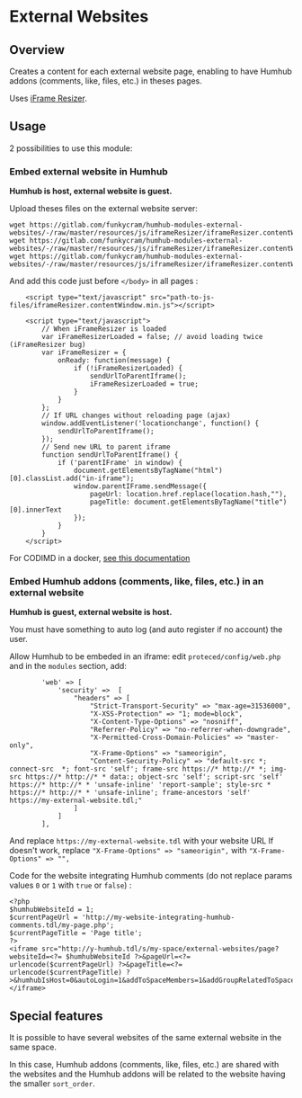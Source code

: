 # External Websites


## Overview

Creates a content for each external website page, enabling to have Humhub addons (comments, like, files, etc.) in theses pages.

Uses [iFrame Resizer](https://github.com/davidjbradshaw/iframe-resizer).


## Usage

2 possibilities to use this module:

### Embed external website in Humhub

**Humhub is host, external website is guest.**

Upload theses files on the external website server:
```
wget https://gitlab.com/funkycram/humhub-modules-external-websites/-/raw/master/resources/js/iframeResizer/iframeResizer.contentWindow.min.js
wget https://gitlab.com/funkycram/humhub-modules-external-websites/-/raw/master/resources/js/iframeResizer/iframeResizer.contentWindow.js
wget https://gitlab.com/funkycram/humhub-modules-external-websites/-/raw/master/resources/js/iframeResizer/iframeResizer.contentWindow.map
```

And add this code just before `</body>` in all pages :
```
    <script type="text/javascript" src="path-to-js-files/iframeResizer.contentWindow.min.js"></script>

    <script type="text/javascript">
        // When iFrameResizer is loaded
        var iFrameResizerLoaded = false; // avoid loading twice (iFrameResizer bug)
        var iFrameResizer = {
            onReady: function(message) {
                if (!iFrameResizerLoaded) {
                    sendUrlToParentIframe();
                    iFrameResizerLoaded = true;
                }
            }
        };
        // If URL changes without reloading page (ajax)
        window.addEventListener('locationchange', function() {
            sendUrlToParentIframe();
        });
        // Send new URL to parent iframe
        function sendUrlToParentIframe() {
            if ('parentIFrame' in window) {
                document.getElementsByTagName("html")[0].classList.add("in-iframe");
                window.parentIFrame.sendMessage({
                    pageUrl: location.href.replace(location.hash,""),
                    pageTitle: document.getElementsByTagName("title")[0].innerText
                });
            }
        }
    </script>
```

For CODIMD in a docker, [see this documentation](https://gitlab.com/funkycram/doc/-/wikis/CodiMd#add-humhub-iframe-module-script-using-dockerfile)


### Embed Humhub addons (comments, like, files, etc.) in an external website

**Humhub is guest, external website is host.**

You must have something to auto log (and auto register if no account) the user.

Allow Humhub to be embeded in an iframe: edit `proteced/config/web.php` and in the `modules` section, add:
```
        'web' => [
            'security' =>  [
                "headers" => [
                    "Strict-Transport-Security" => "max-age=31536000",
                    "X-XSS-Protection" => "1; mode=block",
                    "X-Content-Type-Options" => "nosniff",
                    "Referrer-Policy" => "no-referrer-when-downgrade",
                    "X-Permitted-Cross-Domain-Policies" => "master-only",
                    "X-Frame-Options" => "sameorigin",
                    "Content-Security-Policy" => "default-src *; connect-src  *; font-src 'self'; frame-src https://* http://* *; img-src https://* http://* * data:; object-src 'self'; script-src 'self' https://* http://* * 'unsafe-inline' 'report-sample'; style-src * https://* http://* * 'unsafe-inline'; frame-ancestors 'self' https://my-external-website.tdl;"
                ]
            ]
        ],
```
And replace `https://my-external-website.tdl` with your website URL
If doesn't work, replace `"X-Frame-Options" => "sameorigin",` with `"X-Frame-Options" => "",`


Code for the website integrating Humhub comments (do not replace params values `0` or `1` with `true` or `false`) :
```
<?php 
$humhubWebsiteId = 1;
$currentPageUrl = 'http://my-website-integrating-humhub-comments.tdl/my-page.php';
$currentPageTitle = 'Page title';
?>
<iframe src="http://y-humhub.tdl/s/my-space/external-websites/page?websiteId=<?= $humhubWebsiteId ?>&pageUrl=<?= urlencode($currentPageUrl) ?>&pageTitle=<?= urlencode($currentPageTitle) ?>&humhubIsHost=0&autoLogin=1&addToSpaceMembers=1&addGroupRelatedToSpace=1"></iframe>
```


## Special features

It is possible to have several websites of the same external website in the same space.

In this case, Humhub addons (comments, like, files, etc.) are shared with the websites and the Humhub addons will be related to the website having the smaller `sort_order`.